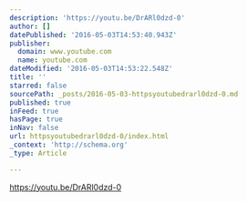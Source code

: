 ```yaml
---
description: 'https://youtu.be/DrARl0dzd-0'
author: []
datePublished: '2016-05-03T14:53:40.943Z'
publisher:
  domain: www.youtube.com
  name: youtube.com
dateModified: '2016-05-03T14:53:22.548Z'
title: ''
starred: false
sourcePath: _posts/2016-05-03-httpsyoutubedrarl0dzd-0.md
published: true
inFeed: true
hasPage: true
inNav: false
url: httpsyoutubedrarl0dzd-0/index.html
_context: 'http://schema.org'
_type: Article

---
```

https://youtu.be/DrARl0dzd-0